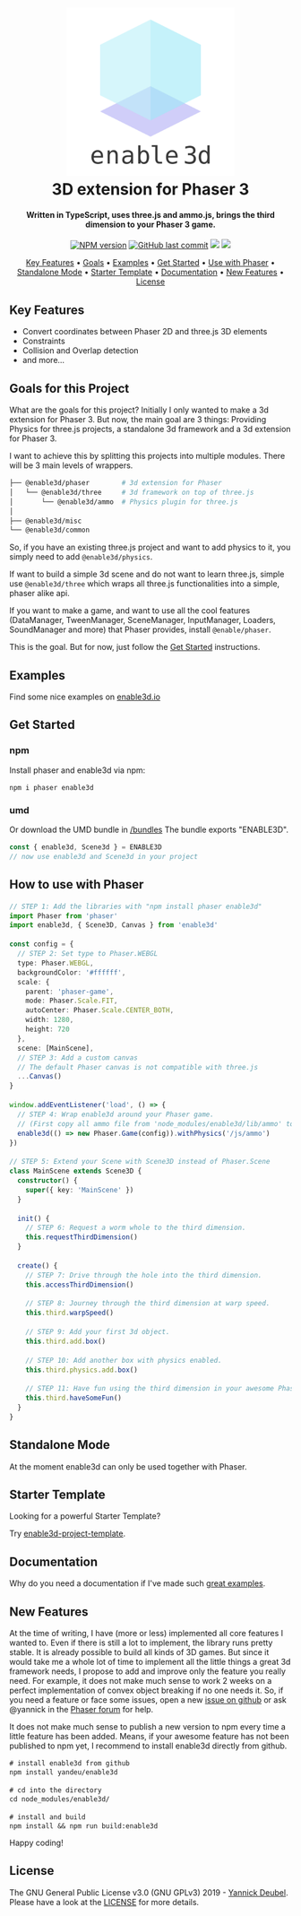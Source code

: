 <h1 align="center">
  <a href="https://github.com/yandeu/enable3d#readme"><img src="readme/enable3d-logo-square.png" alt="enable3d logo" width="300"></a>
  <br>
  3D extension for Phaser 3
  <br>
</h1>

<h4 align="center">
Written in TypeScript, uses three.js and ammo.js, brings the third dimension to your Phaser 3 game.</h4>

<p align="center">  
  <a href="https://www.npmjs.com/package/enable3d"><img src="https://img.shields.io/npm/v/enable3d?style=flat-square" alt="NPM version"></a>
  <a href="https://github.com/yandeu/enable3d/commits/master"><img src="https://img.shields.io/github/last-commit/yandeu/enable3d.svg?style=flat-square" alt="GitHub last commit"></a>
  <a href="https://github.com/prettier/prettier" alt="code style: prettier"><img src="https://img.shields.io/badge/code_style-prettier-ff69b4.svg?style=flat-square"></a>
  <a href="https://www.typescriptlang.org/"><img src="https://img.shields.io/badge/built%20with-TypeScript-blue?style=flat-square"></a>
</p>

<p align="center">
  <a href="#key-features">Key Features</a> •
  <a href="#goals-for-this-project">Goals</a> •
  <a href="#examples">Examples</a> •
  <a href="#get-started">Get Started</a> •
  <a href="#how-to-use-with-phaser">Use with Phaser</a> •
  <a href="#standalone-mode">Standalone Mode</a> •
  <a href="#starter-template">Starter Template</a> •
  <a href="#documentation">Documentation</a> •
  <a href="#new-features">New Features</a> •
  <a href="#license">License</a>
</p>

## Key Features

- Convert coordinates between Phaser 2D and three.js 3D elements
- Constraints
- Collision and Overlap detection
- and more...

## Goals for this Project

What are the goals for this project? Initially I only wanted to make a 3d extension for Phaser 3. But now, the main goal are 3 things: Providing Physics for three.js projects, a standalone 3d framework and a 3d extension for Phaser 3.

I want to achieve this by splitting this projects into multiple modules. There will be 3 main levels of wrappers.

```bash
├── @enable3d/phaser        # 3d extension for Phaser
│   └── @enable3d/three     # 3d framework on top of three.js
│       └── @enable3d/ammo  # Physics plugin for three.js
│
├── @enable3d/misc
└── @enable3d/common
```

So, if you have an existing three.js project and want to add physics to it, you simply need to add `@enable3d/physics`.

If want to build a simple 3d scene and do not want to learn three.js, simple use `@enable3d/three` which wraps all three.js functionalities into a simple, phaser alike api.

If you want to make a game, and want to use all the cool features (DataManager, TweenManager, SceneManager, InputManager, Loaders, SoundManager and more) that Phaser provides, install `@enable/phaser`.

This is the goal. But for now, just follow the
<a href="#get-started">Get Started</a> instructions.

## Examples

Find some nice examples on [enable3d.io](https://enable3d.io/examples.html)

## Get Started

### npm

Install phaser and enable3d via npm:

```console
npm i phaser enable3d
```

### umd

Or download the UMD bundle in [/bundles](https://github.com/yandeu/enable3d/tree/master/bundles)
The bundle exports "ENABLE3D".

```ts
const { enable3d, Scene3d } = ENABLE3D
// now use enable3d and Scene3d in your project
```

## How to use with Phaser

```ts
// STEP 1: Add the libraries with "npm install phaser enable3d"
import Phaser from 'phaser'
import enable3d, { Scene3D, Canvas } from 'enable3d'

const config = {
  // STEP 2: Set type to Phaser.WEBGL
  type: Phaser.WEBGL,
  backgroundColor: '#ffffff',
  scale: {
    parent: 'phaser-game',
    mode: Phaser.Scale.FIT,
    autoCenter: Phaser.Scale.CENTER_BOTH,
    width: 1280,
    height: 720
  },
  scene: [MainScene],
  // STEP 3: Add a custom canvas
  // The default Phaser canvas is not compatible with three.js
  ...Canvas()
}

window.addEventListener('load', () => {
  // STEP 4: Wrap enable3d around your Phaser game.
  // (First copy all ammo file from 'node_modules/enable3d/lib/ammo' to your public folder.)
  enable3d(() => new Phaser.Game(config)).withPhysics('/js/ammo')
})

// STEP 5: Extend your Scene with Scene3D instead of Phaser.Scene
class MainScene extends Scene3D {
  constructor() {
    super({ key: 'MainScene' })
  }

  init() {
    // STEP 6: Request a worm whole to the third dimension.
    this.requestThirdDimension()
  }

  create() {
    // STEP 7: Drive through the hole into the third dimension.
    this.accessThirdDimension()

    // STEP 8: Journey through the third dimension at warp speed.
    this.third.warpSpeed()

    // STEP 9: Add your first 3d object.
    this.third.add.box()

    // STEP 10: Add another box with physics enabled.
    this.third.physics.add.box()

    // STEP 11: Have fun using the third dimension in your awesome Phaser game.
    this.third.haveSomeFun()
  }
}
```

## Standalone Mode

At the moment enable3d can only be used together with Phaser.

## Starter Template

Looking for a powerful Starter Template?

Try [enable3d-project-template](https://github.com/yandeu/enable3d-project-template).

## Documentation

Why do you need a documentation if I've made such [great examples](https://enable3d.io/examples.html).

## New Features

At the time of writing, I have (more or less) implemented all core features I wanted to. Even if there is still a lot to implement, the library runs pretty stable. It is already possible to build all kinds of 3D games. But since it would take me a whole lot of time to implement all the little things a great 3d framework needs, I propose to add and improve only the feature you really need. For example, it does not make much sense to work 2 weeks on a perfect implementation of convex object breaking if no one needs it. So, if you need a feature or face some issues, open a new [issue on github](https://github.com/yandeu/enable3d/issues) or ask @yannick in the [Phaser forum](https://phaser.discourse.group/) for help.

It does not make much sense to publish a new version to npm every time a little feature has been added. Means, if your awesome feature has not been published to npm yet, I recommend to install enable3d directly from github.

```console
# install enable3d from github
npm install yandeu/enable3d

# cd into the directory
cd node_modules/enable3d/

# install and build
npm install && npm run build:enable3d
```

Happy coding!

## License

The GNU General Public License v3.0 (GNU GPLv3) 2019 - [Yannick Deubel](https://github.com/yandeu). Please have a look at the [LICENSE](LICENSE) for more details.
